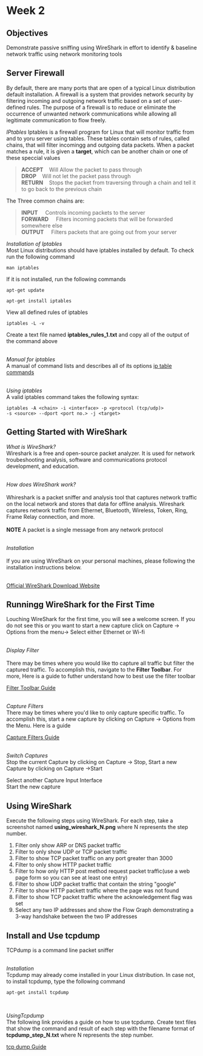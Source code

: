 # Week 2
## Objectives
Demonstrate passive sniffing using WireShark in effort to identify & baseline network traffic using network monitoring tools

## Server Firewall
By default, there are many ports that are open of a typical Linux distribution default installation. A firewall is a system that provides network security by filtering incoming and outgoing network traffic based on a set of user-defined rules. The purpose of a firewall is  to reduce or eliminate the occurrence of unwanted network communications while allowing all legitimate communication to flow freely.

_IPtables_
Iptables is a firewall program for Linux that will monitor traffic from and to yoru server using tables. These tables contain sets of rules, called chains, that will filter incomingg and outgoing data packets. When a packet matches a rule, it is given a **target**, which can be another chain or one of these speccial values

> **ACCEPT**&nbsp;&nbsp;&nbsp;&nbsp;Will Allow the packet to pass through<br>
> **DROP**&nbsp;&nbsp;&nbsp;&nbsp;Will not let the packet pass through<br>
> **RETURN**&nbsp;&nbsp;&nbsp;&nbsp;Stops the packet from traversing through a chain and tell it to go back to the previous chain

The Three common chains are:

> **INPUT**&nbsp;&nbsp;&nbsp;&nbsp; Controls incoming packets to the server<br>
> **FORWARD**&nbsp;&nbsp;&nbsp;&nbsp; Filters incoming packets that will be forwarded somewhere else<br>
> **OUTPUT**&nbsp;&nbsp;&nbsp;&nbsp; Filters packets that are going out from your server

_Installation of Iptables_<br>
Most Linux distributions should have iptables installed by default. To check run the following command
```
man iptables
```
If it is not installed, run the following commands
```
apt-get update
```
```
apt-get install iptables
```
View all defined rules of iptables
```
iptables -L -v
```
Create a text file named **iptables_rules_1.txt** and copy all of the output of the command above<br><br>

_Manual for iptables_<br>
A manual of command lists and describes all of its options
[ip table commands](https://linux.die.net/man/8/iptables)<br><br>

_Using iptables_<br>
A valid iptables command takes the following syntax:
```
iptables -A <chain> -i <interface> -p <protocol (tcp/udp)>
-s <source> --dport <port no.> -j <target>
```
## Getting Started with WireShark

_What is WireShark?_<br>
Wireshark is a free and open-source packet analyzer. It is used for network troubeshooting analysis, software and communications protocol development, and education.<br><br>

_How does WireShark work?_<br><br>
Whireshark is a packet sniffer and analysis tool that captures network traffic on the local network and stores that data for offline analysis. Wireshark captures network traffic from Ethernet, Bluetooth, Wireless, Token, Ring, Frame Relay connection, and more.<br><br>
**NOTE** A packet is a single message from any network protocol<br><br>

_Installation_<br><br>
If you are using WireShark on your personal machines, please following the installation instructions below.<br><br>

[Official WireShark Download Website](https://www.wireshark.org/download.html)

## Runningg WireShark for the First Time

Louching WireShark for the first time, you will see a welcome screen. If you do not see this or you want to start a new capture click on Capture -> Options from the menu-> Select either Ethernet or Wi-fi<br><br>

_Display Filter_<br><br>
There may be times where you would like tto capture all traffic but filter the captured traffic. To accomplish this, navigate to the **Filter Toolbar**. For more, Here is a guide to futher understand how to best use the filter toolbar

[Filter Toolbar Guide](https://wiki.wireshark.org/DisplayFilters#Examples)<br><br>

_Capture Filters_<br>
There may be times where you'd like to only capture specific traffic. To accomplish this, start a new capture by clicking on Capture -> Options from the Menu. Here is a guide

[Capture Filters Guide](https://wiki.wireshark.org/CaptureFilters#Capture_filter_is_not_a_display_filter)<br><br>

_Switch Captures_<br>
Stop the current Capture by clicking on Capture -> Stop, Start a new Capture by clicking on Capture ->Start<br>

Select another Capture Input Interface<br>
Start the new capture<br>

## Using WireShark
Execute the following steps using WireShark. For each step, take a screenshot named **using_wireshark_N.png** where N represents the step number.
1. Filter only show ARP or DNS packet traffic
2. Filter to only show UDP or TCP packet traffic
3. Filter to show TCP packet traffic on any port greater than 3000
4. Filter to only show HTTP packet traffic
5. Filter to how only HTTP post method request packet traffic(use a web page form so you can see at least one entry)
6. Filter to show UDP packet traffic that contain the string "google"
7. Filter to show HTTP packett traffic where the page was not found
8. Filter to show TCP packet traffic where the acknowledgement flag was set
9. Select any two IP addresses and show the Flow Graph demonstrating a 3-way handshake between the two IP addresses

## Install and Use tcpdump
TCPdump is a command line packet sniffer<br><br>

_Installation_<br>
Tcpdump may already come installed in your Linux distribution. In case not, to install tcpdump, type the following command
```
apt-get install tcpdump
```
<br>

_UsingTcpdump_<br>
The following link provides a guide on how to use tcpdump. Create text files that show the command and result of each step with the filename format of **tcpdump_step_N.txt** where N represents the step number.

[tcp dump Guide](https://www.tecmint.com/12-tcpdump-commands-a-network-sniffer-tool/)
